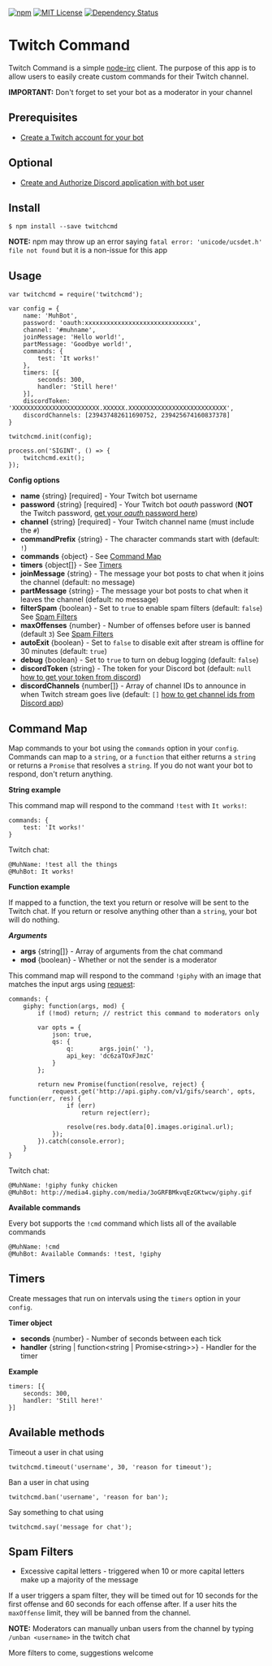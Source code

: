 [![npm](https://img.shields.io/npm/v/twitchcmd.svg?style=flat)](https://www.npmjs.com/package/twitchcmd)
[![MIT License](https://img.shields.io/npm/l/twitchcmd.svg)](https://github.com/otothea/node-twitchcmd/blob/master/LICENSE)
[![Dependency Status](https://david-dm.org/otothea/node-twitchcmd.svg)](https://david-dm.org/otothea/node-twitchcmd)

# Twitch Command

Twitch Command is a simple [node-irc](https://github.com/martynsmith/node-irc) client. The purpose of this app is to allow users to easily create custom commands for their Twitch channel.

**IMPORTANT:** Don't forget to set your bot as a moderator in your channel

## Prerequisites

- [Create a Twitch account for your bot](https://twitch.tv/signup)

## Optional

- [Create and Authorize Discord application with bot user](https://github.com/reactiflux/discord-irc/wiki/Creating-a-discord-bot-&-getting-a-token)

## Install

```
$ npm install --save twitchcmd
```

**NOTE:** npm may throw up an error saying `fatal error: 'unicode/ucsdet.h' file not found` but it is a non-issue for this app

## Usage

```
var twitchcmd = require('twitchcmd');
 
var config = {
    name: 'MuhBot',
    password: 'oauth:xxxxxxxxxxxxxxxxxxxxxxxxxxxxxx',
    channel: '#muhname',
    joinMessage: 'Hello world!',
    partMessage: 'Goodbye world!',
    commands: {
        test: 'It works!'
    },
    timers: [{
        seconds: 300,
        handler: 'Still here!'
    }],
    discordToken: 'XXXXXXXXXXXXXXXXXXXXXXXX.XXXXXX.XXXXXXXXXXXXXXXXXXXXXXXXXXX',
    discordChannels: [239437482611690752, 239425674160837378]
}
 
twitchcmd.init(config);
 
process.on('SIGINT', () => {
    twitchcmd.exit();
});
```

**Config options**

- **name** {string} [required] - Your Twitch bot username
- **password** {string} [required] - Your Twitch bot *oauth* password (**NOT** the Twitch password, [get your *oauth* password here](https://twitchapps.com/tmi/))
- **channel** {string} [required] - Your Twitch channel name (must include the `#`)
- **commandPrefix** {string} - The character commands start with (default: `!`)
- **commands** {object} - See [Command Map](#command-map)
- **timers** {object[]} - See [Timers](#timers)
- **joinMessage** {string} - The message your bot posts to chat when it joins the channel (default: no message)
- **partMessage** {string} - The message your bot posts to chat when it leaves the channel (default: no message)
- **filterSpam** {boolean} - Set to `true` to enable spam filters (default: `false`) See [Spam Filters](#spam-filters)
- **maxOffenses** {number} - Number of offenses before user is banned (default `3`) See [Spam Filters](#spam-filters)
- **autoExit** {boolean} - Set to `false` to disable exit after stream is offline for 30 minutes (default: `true`)
- **debug** {boolean} - Set to `true` to turn on debug logging (default: `false`)
- **discordToken** {string} - The token for your Discord bot (default: `null` [how to get your token from discord](https://github.com/reactiflux/discord-irc/wiki/Creating-a-discord-bot-&-getting-a-token))
- **discordChannels** {number[]} - Array of channel IDs to announce in when Twitch stream goes live (default: `[]` [how to get channel ids from Discord app](https://github.com/Chikachi/DiscordIntegration/wiki/How-to-get-a-token-and-channel-ID-for-Discord#get-the-channel-id-of-the-discord-text-channel))

## Command Map

Map commands to your bot using the `commands` option in your `config`. Commands can map to a `string`, or a `function` that either returns a `string` or returns a `Promise` that resolves a `string`. If you do not want your bot to respond, don't return anything.

**String example**

This command map will respond to the command `!test` with `It works!`:

```
commands: {
    test: 'It works!'
}
```

Twitch chat:

```
@MuhName: !test all the things
@MuhBot: It works!
```

**Function example**

If mapped to a function, the text you return or resolve will be sent to the Twitch chat. If you return or resolve anything other than a `string`, your bot will do nothing.

_**Arguments**_

- **args** {string[]} - Array of arguments from the chat command
- **mod** {boolean} - Whether or not the sender is a moderator

This command map will respond to the command `!giphy` with an image that matches the input args using [request](https://github.com/request/request):

```
commands: {
    giphy: function(args, mod) {
        if (!mod) return; // restrict this command to moderators only
 
        var opts = {
            json: true,
            qs: {
                q:       args.join(' '),
                api_key: 'dc6zaTOxFJmzC'
            }
        };
 
        return new Promise(function(resolve, reject) {
            request.get('http://api.giphy.com/v1/gifs/search', opts, function(err, res) {
                if (err)
                    return reject(err);

                resolve(res.body.data[0].images.original.url);
            });
        }).catch(console.error);
    }
}
```

Twitch chat:

```
@MuhName: !giphy funky chicken
@MuhBot: http://media4.giphy.com/media/3oGRFBMkvqEzGKtwcw/giphy.gif
```

**Available commands**

Every bot supports the `!cmd` command which lists all of the available commands

```
@MuhName: !cmd
@MuhBot: Available Commands: !test, !giphy
```

## Timers

Create messages that run on intervals using the `timers` option in your `config`.

**Timer object**

- **seconds** {number} - Number of seconds between each tick
- **handler** {string | function&lt;string | Promise&lt;string&gt;&gt;} - Handler for the timer

**Example**

```
timers: [{
    seconds: 300,
    handler: 'Still here!'
}]
```

## Available methods

Timeout a user in chat using
```
twitchcmd.timeout('username', 30, 'reason for timeout');
```

Ban a user in chat using
```
twitchcmd.ban('username', 'reason for ban');
```

Say something to chat using
```
twitchcmd.say('message for chat');
```

## Spam Filters

- Excessive capital letters - triggered when 10 or more capital letters make up a majority of the message

If a user triggers a spam filter, they will be timed out for 10 seconds for the first offense and 60 seconds for each offense after. If a user hits the `maxOffense` limit, they will be banned from the channel.

**NOTE:** Moderators can manually unban users from the channel by typing `/unban <username>` in the twitch chat

More filters to come, suggestions welcome
